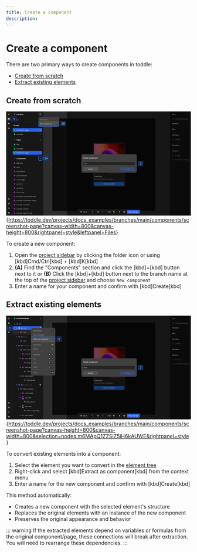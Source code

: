 ```yaml
---
title: Create a component
description:
---
```


# Create a component
There are two primary ways to create components in toddle:
- [Create from scratch](#create-from-scratch)
- [Extract existing elements](#extract-existing-elements)

## Create from scratch

![Create from scratch|16/9](create-from-scratch.webp){https://toddle.dev/projects/docs_examples/branches/main/components/screenshot-page?canvas-width=800&canvas-height=800&rightpanel=style&leftpanel=Files}

To create a new component:
1. Open the [project sidebar](/the-editor/project-sidebar) by clicking the folder icon or using [kbd]Cmd/Ctrl[kbd] + [kbd]K[kbd]
2. **(A)** Find the "Components" section and click the [kbd]+[kbd] button next to it or
   **(B)** Click the [kbd]+[kbd] button next to the branch name at the top of the [project sidebar](/the-editor/project-sidebar) and choose `New component` 
3. Enter a name for your component and confirm with [kbd]Create[kbd]

## Extract existing elements

![Extract as component|16/9](extract-as-component.webp){https://toddle.dev/projects/docs_examples/branches/main/components/screenshot-page?canvas-height=800&canvas-width=800&selection=nodes.m6MApQ1ZZSiZ5iH6kAUWE&rightpanel=style}

To convert existing elements into a component:
1. Select the element you want to convert in the [element tree](/the-editor/element-tree)
2. Right-click and select [kbd]Extract as component[kbd] from the context menu
3. Enter a name for the new component and confirm with [kbd]Create[kbd]

This method automatically:
- Creates a new component with the selected element's structure
- Replaces the original elements with an instance of the new component
- Preserves the original appearance and behavior

::: warning
If the extracted elements depend on variables or formulas from the original component/page, these connections will break after extraction. You will need to rearrange these dependencies.
:::